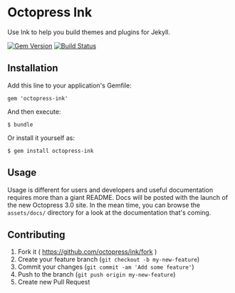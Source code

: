 # Octopress Ink

Use Ink to help you build themes and plugins for Jekyll.

[![Gem Version](https://badge.fury.io/rb/octopress-ink.png)](http://badge.fury.io/rb/octopress-ink)
[![Build Status](https://travis-ci.org/octopress/ink.png?branch=master)](https://travis-ci.org/octopress/ink)

## Installation

Add this line to your application's Gemfile:

    gem 'octopress-ink'

And then execute:

    $ bundle

Or install it yourself as:

    $ gem install octopress-ink

## Usage

Usage is different for users and developers and useful documentation requires more than a giant README. Docs will be posted with the launch of the new Octopress 3.0 site. In the mean time, you can browse the `assets/docs/` directory for a look at the documentation that's coming.

## Contributing

1. Fork it ( https://github.com/octopress/ink/fork )
2. Create your feature branch (`git checkout -b my-new-feature`)
3. Commit your changes (`git commit -am 'Add some feature'`)
4. Push to the branch (`git push origin my-new-feature`)
5. Create new Pull Request
